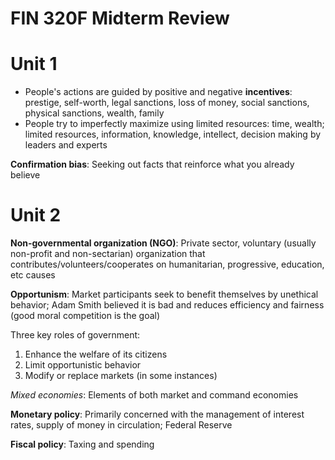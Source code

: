 # FIN 320F Midterm Review

# Unit 1

- People's actions are guided by positive and negative **incentives**: prestige, self-worth, legal sanctions, loss of money, social sanctions, physical sanctions, wealth, family
- People try to imperfectly maximize using limited resources: time, wealth; limited resources, information, knowledge, intellect, decision making by leaders and experts

**Confirmation bias**: Seeking out facts that reinforce what you already believe

# Unit 2

**Non-governmental organization (NGO)**: Private sector, voluntary (usually non-profit and non-sectarian) organization that contributes/volunteers/cooperates on humanitarian, progressive, education, etc causes

**Opportunism**: Market participants seek to benefit themselves by unethical behavior; Adam Smith believed it is bad and reduces efficiency and fairness (good moral competition is the goal)

Three key roles of government:

1. Enhance the welfare of its citizens
2. Limit opportunistic behavior
3. Modify or replace markets (in some instances)

*Mixed economies*: Elements of both market and command economies

**Monetary policy**: Primarily concerned with the management of interest rates, supply of money in circulation; Federal Reserve

**Fiscal policy**: Taxing and spending
